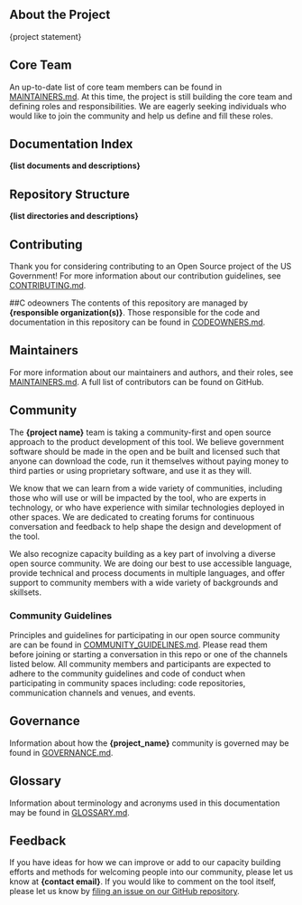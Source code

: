 ## About the Project
{project statement}

## Core Team
An up-to-date list of core team members can be found in [MAINTAINERS.md](scaffold-templates/MAINTAINERS.md). At this time, the project is still building the core team and defining roles and responsibilities. We are eagerly seeking individuals who would like to join the community and help us define and fill these roles.


## Documentation Index 
**{list documents and descriptions}**

## Repository Structure
**{list directories and descriptions}**

## Contributing
Thank you for considering contributing to an Open Source project of the US Government! For more information about our contribution guidelines, see [CONTRIBUTING.md](scaffold-templates/CONTRIBUTING.md).


##C odeowners
The contents of this repository are managed by **{responsible organization(s)}**. Those responsible for the code and documentation in this repository can be found in [CODEOWNERS.md](scaffold-templates/CODEOWNERS.md).

## Maintainers
For more information about our maintainers and authors, and their roles, see [MAINTAINERS.md](scaffold-templates/MAINTAINERS.md).
A full list of contributors can be found on GitHub.

## Community
The **{project name}** team is taking a community-first and open source approach to the product development of this tool. We believe government software should be made in the open and be built and licensed such that anyone can download the code, run it themselves without paying money to third parties or using proprietary software, and use it as they will.

We know that we can learn from a wide variety of communities, including those who will use or will be impacted by the tool, who are experts in technology, or who have experience with similar technologies deployed in other spaces. We are dedicated to creating forums for continuous conversation and feedback to help shape the design and development of the tool.

We also recognize capacity building as a key part of involving a diverse open source community. We are doing our best to use accessible language, provide technical and process documents in multiple languages, and offer support to community members with a wide variety of backgrounds and skillsets. 

### Community Guidelines
Principles and guidelines for participating in our open source community are can be found in [COMMUNITY_GUIDELINES.md](scaffold-templates/COMMUNITY_GUIDELINES.md). Please read them before joining or starting a conversation in this repo or one of the channels listed below. All community members and participants are expected to adhere to the community guidelines and code of conduct when participating in community spaces including: code repositories, communication channels and venues, and events. 


## Governance
Information about how the **{project_name}** community is governed may be found in [GOVERNANCE.md](scaffold-templates/GOVERNANCE.md).

## Glossary
Information about terminology and acronyms used in this documentation may be found in [GLOSSARY.md](scaffold-templates.GLOSSARY.md). 

## Feedback
If you have ideas for how we can improve or add to our capacity building efforts and methods for welcoming people into our community, please let us know at **{contact email}**. If you would like to comment on the tool itself, please let us know by [filing an issue on our GitHub repository](https://github.com/DSACMS/repo-scaffolder/issues/new/choose).
